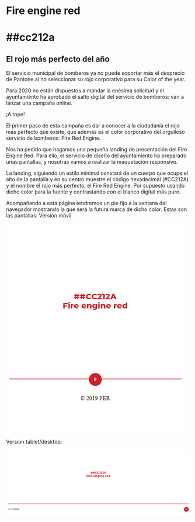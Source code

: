 # Fire engine red
# ##cc212a

## El rojo más perfecto del año
El servicio municipal de bomberos ya no puede soportar más el desprecio de Pantone al no seleccionar su rojo corporativo para su Color of the year.

Para 2020 no están dispuestos a mandar la enésima solicitud y el ayuntamiento ha aprobado el salto digital del servicio de bomberos: van a lanzar una campaña online. 

¡A tope!

El primer paso de esta campaña es dar a conocer a la ciudadanía el rojo más perfecto que existe, que además es el color corporativo del orgulloso servicio de bomberos: Fire Red Engine.

Nos ha pedido que hagamos una pequeña landing de presentación del Fire Engine Red. Para ello, el servicio de diseño del ayuntamiento ha preparado unas pantallas, y nosotras vamos a realizar la maquetación responsive.

La landing, siguiendo un estilo minimal constará de un cuerpo que ocupe el alto de la pantalla y en su centro muestre el código hexadecimal (#CC212A) y el nombre el rojo más perfecto, el Fire Red Engine. Por supuesto usando dicho color para la fuente y contrastando con el blanco digital más puro.

Acompañando a esta página tendremos un pie fijo a la ventana del navegador mostrando la que será la futura marca de dicho color.
Estas son las pantallas:
Versión móvil

![Mobile](./info-readme/Mobile.PNG)

Version tablet/desktop:

![Desktop](./info-readme/Desktop.PNG)
